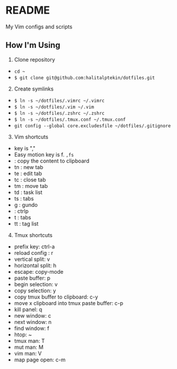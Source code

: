 README
======

My Vim configs and scripts

How I'm Using
-------------

1. Clone repository
  * `cd ~`
  * `$ git clone git@github.com:halitalptekin/dotfiles.git`

2. Create symlinks
  * `$ ln -s ~/dotfiles/.vimrc ~/.vimrc`
  * `$ ln -s ~/dotfiles/.vim ~/.vim`
  * `$ ln -s ~/dotfiles/.zshrc ~/.zshrc`
  * `$ ln -s ~/dotfiles/.tmux.conf ~/.tmux.conf`
  * `git config --global core.excludesfile ~/dotfiles/.gitignore`

3. Vim shortcuts
  * <Leader> key is ","
  * Easy motion key is <Leader>f. `,fs`
  * <C-c> : copy the content to clipboard
  * <Leader>tn : new tab
  * <Leader>te : edit tab
  * <Leader>tc : close tab
  * <Leader>tm : move tab
  * <Leader>td : task list
  * <Leader>ts : tabs
  * <Leader>g  : gundo
  * <c-f>      : ctrlp
  * <Leader>t  : tabs
  * tt         : tag list

4. Tmux shortcuts
  * prefix key: ctrl-a
  * reload config : r
  * vertical split: v
  * horizontal split: h
  * escape: copy-mode
  * paste buffer: p
  * begin selection: v
  * copy selection: y
  * copy tmux buffer to clipboard: c-y
  * move x clipboard into tmux paste buffer: c-p
  * kill panel: q
  * new window: c
  * next window: n
  * find window: f
  * htop: ~
  * tmux man: T
  * mut man: M
  * vim man: V
  * map page open: c-m
